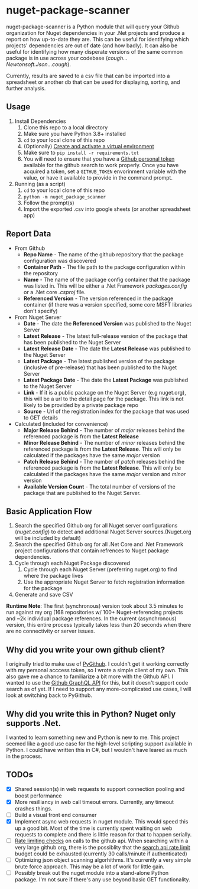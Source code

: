 # nuget-package-scanner

nuget-package-scanner is a Python module that will query your Github organization for Nuget dependencies in your .Net projects and produce a report on how up-to-date they are. This can be useful for identifying which projects' dependencies are out of date (and how badly). It can also be useful for identifying how many disperate versions of the same common package is in use across your codebase (*cough... Newtonsoft.Json...cough*).

Currently, results are saved to a csv file that can be imported into a spreadsheet or another db that can be used for displaying, sorting, and further analysis.

## Usage

1. Install Dependencies 
   1. Clone this repo to a local directory
   1. Make sure you have Python 3.8+ installed
   1. `cd` to your local clone of this repo
   1. (Optionally) [Create and activate a virtual environment](https://docs.python.org/3/library/venv.html)
   1. Make sure to `pip install -r requirements.txt`
   1. You will need to ensure that you have a [Github personal token](https://github.com/settings/tokens) available for the github search to work properly. Once you have acquired a token, set a `GITHUB_TOKEN` envorinment variable with the value, or have it available to provide in the command prompt.
1. Running (as a script)
   1. `cd` to your local clone of this repo
   1. `python -m nuget_package_scanner`
   1. Follow the prompt(s)
   1. Import the exported .csv into google sheets (or another spreadsheet app)

## Report Data

- From Github
   - **Repo Name** - The name of the github repository that the package configuration was discovered
   - **Container Path** - The file path to the package configuration within the repository
   - **Name** - The name of the package config container that the package was listed in. This will be either a .Net Framework *packages.config* or a .Net core *.csproj* file.
   - **Referenced Version** - The version referenced in the package container (if there was a version specified, some core MSFT libraries don't specify)
- From Nuget Server
   - **Date** - The date the **Referenced Version** was published to the Nuget Server
   - **Latest Release** - The latest full-release version of the package that has been published to the Nuget Server
   - **Latest Release Date** - The date the **Latest Release** was published to the Nuget Server
   - **Latest Package** - The latest published version of the package (inclusive of pre-release) that has been published to the Nuget Server
   - **Latest Package Date** - The date the **Latest Package** was published to the Nuget Server
   - **Link** - If it is a public package on the Nuget Server (e.g nuget.org), this will be a url to the detail page for the package. This link is not likely to be provided by a private package repo   
   - **Source** - Url of the registration index for the package that was used to GET details
- Calculated (included for convenience)
   - **Major Release Behind** - The number of *major* releases behind the referenced package is from the **Latest Release**
   - **Minor Release Behind** - The number of *minor* releases behind the referenced package is from the **Latest Release**. This will only be calculated if the packages have the same *major* version
   - **Patch Release Behind** - The number of *patch* releases behind the referenced package is from the **Latest Release**. This will only be calculated if the packages have the same *major* version and *minor* version
   - **Available Version Count** - The total number of versions of the package that are published to the Nuget Server.

## Basic Application Flow

1. Search the specified Github org for all Nuget server configurations (*nuget.config*) to detect and additional Nuget Server sources.(Nuget.org will be included by default) 
1. Search the specified Github org for all .Net Core and .Net Framework project configurations that contain refrences to Nuget package dependencies.
1. Cycle through each Nuget Package discovered
    1. Cycle through each Nuget Server (preferring nuget.org) to find where the package lives
    1. Use the appropriate Nuget Server to fetch registration information for the package
1. Generate and save CSV

**Runtime Note**: The first (synchronous) version took about 3.5 minutes to run against my org (168 repositories w/ 100+ Nuget-referencing projects and ~2k individual package references. In the current (asynchronous) version, this entire process typically takes less than 20 seconds when there are no connectivity or server issues.

## Why did you write your own github client?

I originally tried to make use of [PyGithub](https://github.com/PyGithub/PyGithub). I couldn't get it working correctly with my personal acccess token, so I wrote a simple client of my own. This also gave me a chance to familiarize a bit more with the Github API. I wanted to use the [Github GraphQL API](https://developer.github.com/v4/) for this, but it doesn't support code search as of yet. If I need to support any more-complicated use cases, I will look at switching back to PyGithub.

## Why did you write this in Python? Nuget only supports .Net.

I wanted to learn something new and Python is new to me. This project seemed like a good use case for the high-level scripting support available in Python. I could have written this in C#, but I wouldn't have leared as much in the process.

## TODOs
- [X] Shared session(s) in web requests to support connection pooling and boost performance
- [X] More resilliancy in web call timeout errors. Currently, any timeout crashes things.
- [ ] Build a visual front end consumer
- [X] Implement async web requests in nuget module. This would speed this up a good bit. Most of the time is currently spent waiting on web requests to complete and there is little reason for that to happen serially.
- [ ] [Rate limiting checks](https://developer.github.com/v3/#rate-limiting) on calls to the github api. When searching within a very large github org, there is the possiblity that the [search api rate limit](https://developer.github.com/v3/search/#rate-limit) budget could be exhausted (currently 30 calls/minute if authenticated)
- [ ] Optimizing json object scanning algorhithms. It's currently a very simple brute force approach. This may be a lot of work for little gain.
- [ ] Possibly break out the nuget module into a stand-alone Python package. I'm not sure if there's any use beyond basic GET functionality.
